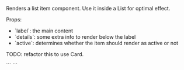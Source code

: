 Renders a list item component. Use it inside a List for optimal effect.

Props:

* \`label\`: the main content
* \`details\`: some extra info to render below the label
* \`active\`: determines whether the item should render as active or not

TODO: refactor this to use Card.

\`\`\`
<SidebarListItem label="hi" active={true} />
\`\`\`
